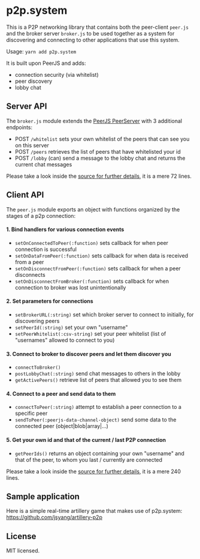 # p2p.system

This is a P2P networking library that contains both the peer-client `peer.js`
and the broker server `broker.js` to be used together as a system for discovering
and connecting to other applications that use this system.

Usage: `yarn add p2p.system`

It is built upon PeerJS and adds:
- connection security (via whitelist) 
- peer discovery
- lobby chat

## Server API

The `broker.js` module extends the [PeerJS PeerServer](https://github.com/peers/peerjs-server) with 3 additional endpoints:

- POST `/whitelist` sets your own whitelist of the peers that can see you on this server
- POST `/peers` retrieves the list of peers that have whitelisted your id
- POST `/lobby` (can) send a message to the lobby chat and returns the current chat messages

Please take a look inside the [source for further details](https://github.com/jsyang/p2p.system/blob/master/broker.js), it is a mere 72 lines.

## Client API

The `peer.js` module exports an object with functions organized by
the stages of a p2p connection:

#### 1. Bind handlers for various connection events
- `setOnConnectedToPeer(:function)` sets callback for when peer connection is successful
- `setOnDataFromPeer(:function)` sets callback for when data is received from a peer
- `setOnDisconnectFromPeer(:function)` sets callback for when a peer disconnects
- `setOnDisconnectFromBroker(:function)` sets callback for when connection to broker was lost unintentionally
  
#### 2. Set parameters for connections
- `setBrokerURL(:string)` set which broker server to connect to initially, for discovering peers 
- `setPeerId(:string)` set your own "username"
- `setPeerWhitelist(:csv-string)` set your peer whitelist (list of "usernames" allowed to connect to you)

#### 3. Connect to broker to discover peers and let them discover you
- `connectToBroker()`
- `postLobbyChat(:string)` send chat messages to others in the lobby
- `getActivePeers()` retrieve list of peers that allowed you to see them

#### 4. Connect to a peer and send data to them
- `connectToPeer(:string)` attempt to establish a peer connection to a specific peer
- `sendToPeer(:peerjs-data-channel-object)` send some data to the connected peer (object|blob|array|...)

#### 5. Get your own id and that of the current / last P2P connection
- `getPeerIds()` returns an object containing your own "username" and that of the peer, to whom you last / currently are connected

Please take a look inside the [source for further details](https://github.com/jsyang/p2p.system/blob/master/peer.js), it is a mere 240 lines.

## Sample application

Here is a simple real-time artillery game that makes use of p2p.system:
https://github.com/jsyang/artillery-p2p

## License

MIT licensed.